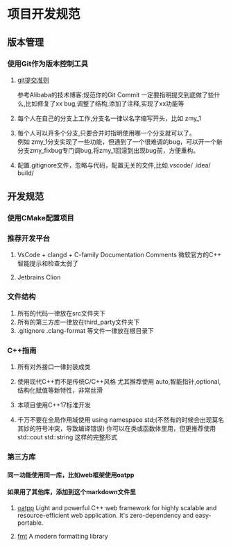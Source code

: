 # 项目开发规范

## 版本管理

### 使用Git作为版本控制工具

1.  [git提交准则](https://zhuanlan.zhihu.com/p/182553920)

    参考Alibaba的技术博客:规范你的Git Commit
    一定要指明提交到底做了些什么,比如修复了xx bug,调整了结构,添加了注释,实现了xx功能等

2. 每个人在自己的分支上工作,分支名一律以名字缩写开头，比如 zmy_1

3. 每个人可以开多个分支,只要合并时指明使用哪一个分支就可以了。<br>  例如 zmy_1分支实现了一些功能，但遇到了一个很难调的bug，可以开一个新分支zmy_fixbug专门调bug,将zmy_1回滚到出现bug前，方便重构。

4. 配置.gitignore文件，忽略与代码，配置无关的文件,比如.vscode/ .idea/ build/

## 开发规范

### 使用CMake配置项目

### 推荐开发平台
1. VsCode + clangd + C-family Documentation Comments
    微软官方的C++ 智能提示和检查太弱了

2. Jetbrains Clion 

### 文件结构

1. 所有的代码一律放在src文件夹下
2. 所有的第三方库一律放在third_party文件夹下
3. .gitignore .clang-format 等文件一律放在根目录下

### C++指南

1. 所有对外接口一律封装成类

2. 使用现代C++而不是传统C/C++风格
    尤其推荐使用 auto,智能指针,optional,结构化赋值等新特性，非常丝滑

3. 本项目使用C++17标准开发

4. 千万不要在全局作用域使用 using namespace std;(不然有的时候会出现莫名其妙的符号冲突，导致编译错误)
    你可以在类或函数体里用，但更推荐使用 std::cout std::string 这样的完整形式

### 第三方库
#### 同一功能使用同一库，比如web框架使用oatpp
#### 如果用了其他库，添加到这个markdown文件里

1. [oatpp](https://github.com/oatpp/oatpp) 
    Light and powerful C++ web framework for highly scalable and resource-efficient web application. It's zero-dependency and easy-portable.

2. [fmt](https://github.com/fmtlib/fmt) 
    A modern formatting library